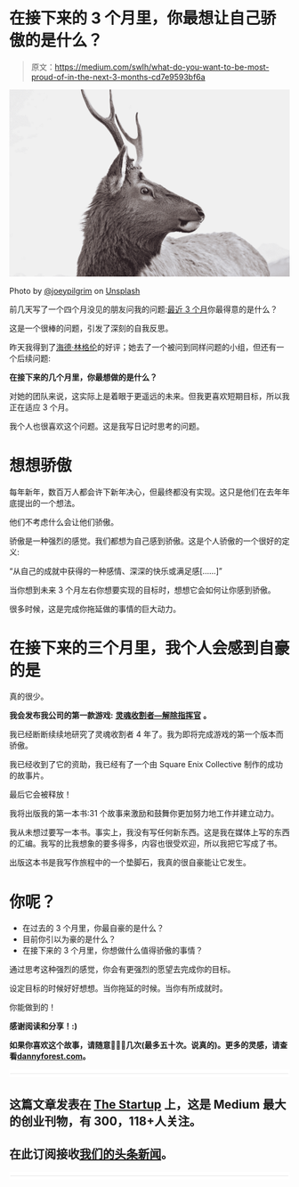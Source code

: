 # 在接下来的 3 个月里，你最想让自己骄傲的是什么？

> 原文：<https://medium.com/swlh/what-do-you-want-to-be-most-proud-of-in-the-next-3-months-cd7e9593bf6a>

![](img/bbaf54e21a41d7a3d461a01335583384.png)

Photo by [@joeypilgrim](https://unsplash.com/@joeypilgrim) on [Unsplash](https://unsplash.com/photos/5BHDL8JaxZc)

前几天写了一个四个月没见的朋友问我的问题:[最近 3 个月](https://www.forestco.co/blog/what-are-you-most-proud-of-from-the-last-3-months)你最得意的是什么？

这是一个很棒的问题，引发了深刻的自我反思。

昨天我得到了[海德·林格伦](/@heidelindgren?source=post_header_lockup)的好评；她去了一个被问到同样问题的小组，但还有一个后续问题:

**在接下来的几个月里，你最想做的是什么？**

对她的团队来说，这实际上是着眼于更遥远的未来。但我更喜欢短期目标，所以我正在适应 3 个月。

我个人也很喜欢这个问题。这是我写日记时思考的问题。

# 想想骄傲

每年新年，数百万人都会许下新年决心，但最终都没有实现。这只是他们在去年年底提出的一个想法。

他们不考虑什么会让他们骄傲。

骄傲是一种强烈的感觉。我们都想为自己感到骄傲。这是个人骄傲的一个很好的定义:

“从自己的成就中获得的一种感情、深深的快乐或满足感[……]”

当你想到未来 3 个月左右你想要实现的目标时，想想它会如何让你感到骄傲。

很多时候，这是完成你拖延做的事情的巨大动力。

# 在接下来的三个月里，我个人会感到自豪的是

真的很少。

**我会发布我公司的第一款游戏:** [**灵魂收割者—解除指挥官**](http://powerlevelstudios.com) **。**

我已经断断续续地研究了灵魂收割者 4 年了。我为即将完成游戏的第一个版本而骄傲。

我已经收到了它的资助，我已经有了一个由 Square Enix Collective 制作的成功的故事片。

最后它会被释放！

我将出版我的第一本书:31 个故事来激励和鼓舞你更加努力地工作并建立动力。

我从未想过要写一本书。事实上，我没有写任何新东西。这是我在媒体上写的东西的汇编。我写的比我想象的要多得多，内容也很受欢迎，所以我把它写成了书。

出版这本书是我写作旅程中的一个垫脚石，我真的很自豪能让它发生。

# 你呢？

*   在过去的 3 个月里，你最自豪的是什么？
*   目前你引以为豪的是什么？
*   在接下来的 3 个月里，你想做什么值得骄傲的事情？

通过思考这种强烈的感觉，你会有更强烈的愿望去完成你的目标。

设定目标的时候好好想想。当你拖延的时候。当你有所成就时。

你能做到的！

**感谢阅读和分享！:)**

**如果你喜欢这个故事，请随意**👏👏👏**几次(最多五十次。说真的)。更多的灵感，请查看**[**dannyforest.com**](http://dannyforest.com/)**。**

![](img/731acf26f5d44fdc58d99a6388fe935d.png)

## 这篇文章发表在 [The Startup](https://medium.com/swlh) 上，这是 Medium 最大的创业刊物，有 300，118+人关注。

## 在此订阅接收[我们的头条新闻](http://growthsupply.com/the-startup-newsletter/)。

![](img/731acf26f5d44fdc58d99a6388fe935d.png)